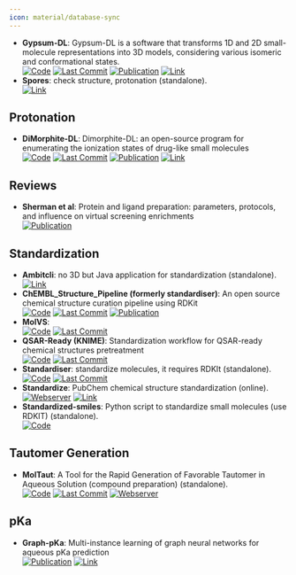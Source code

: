 ```yaml
---
icon: material/database-sync
---
```


- **Gypsum-DL**: Gypsum-DL is a software that transforms 1D and 2D small-molecule representations into 3D models, considering various isomeric and conformational states.  
		[![Code](https://img.shields.io/github/stars/durrantlab/gypsum_dl?style=for-the-badge&logo=github)](https://github.com/durrantlab/gypsum_dl/) [![Last Commit](https://img.shields.io/github/last-commit/durrantlab/gypsum_dl?style=for-the-badge&logo=github)](https://github.com/durrantlab/gypsum_dl/) [![Publication](https://img.shields.io/badge/Publication-Citations:56-blue?style=for-the-badge&logo=bookstack)](https://doi.org/10.1186/s13321-019-0358-3) [![Link](https://img.shields.io/badge/Link-offline-red?style=for-the-badge&logo=xamarin&logoColor=red)](https://durrantlab.pitt.edu/gypsum-dl/) 
- **Spores**: check structure, protonation (standalone).  
	[![Link](https://img.shields.io/badge/Link-offline-red?style=for-the-badge&logo=xamarin&logoColor=red)](http://www.tcd.uni-konstanz.de/research/spores.php) 

## **Protonation**
- **DiMorphite-DL**: Dimorphite-DL: an open-source program for enumerating the ionization states of drug-like small molecules  
		[![Code](https://img.shields.io/github/stars/durrantlab/dimorphite_dl?style=for-the-badge&logo=github)](https://github.com/durrantlab/dimorphite_dl/) [![Last Commit](https://img.shields.io/github/last-commit/durrantlab/dimorphite_dl?style=for-the-badge&logo=github)](https://github.com/durrantlab/dimorphite_dl/) [![Publication](https://img.shields.io/badge/Publication-Citations:47-blue?style=for-the-badge&logo=bookstack)](https://doi.org/10.1186/s13321-019-0336-9) [![Link](https://img.shields.io/badge/Link-offline-red?style=for-the-badge&logo=xamarin&logoColor=red)](https://durrantlab.pitt.edu/dimorphite-dl/>) 

## **Reviews**
- **Sherman et al**: Protein and ligand preparation: parameters, protocols, and influence on virtual screening enrichments  
	[![Publication](https://img.shields.io/badge/Publication-Citations:4381-blue?style=for-the-badge&logo=bookstack)](https://doi.org/10.1007/s10822-013-9644-8) 

## **Standardization**
- **Ambitcli**: no 3D but Java application for standardization (standalone).  
	[![Link](https://img.shields.io/badge/Link-offline-red?style=for-the-badge&logo=xamarin&logoColor=red)](http://ambit.sourceforge.net/download_ambitcli.html) 
- **ChEMBL_Structure_Pipeline (formerly standardiser)**: An open source chemical structure curation pipeline using RDKit  
		[![Code](https://img.shields.io/github/stars/chembl/ChEMBL_Structure_Pipeline?style=for-the-badge&logo=github)](https://github.com/chembl/ChEMBL_Structure_Pipeline) [![Last Commit](https://img.shields.io/github/last-commit/chembl/ChEMBL_Structure_Pipeline?style=for-the-badge&logo=github)](https://github.com/chembl/ChEMBL_Structure_Pipeline) [![Publication](https://img.shields.io/badge/Publication-Citations:260-blue?style=for-the-badge&logo=bookstack)](https://doi.org/10.1186/s13321-020-00456-1) 
- **MolVS**:   
		[![Code](https://img.shields.io/github/stars/mcs07/MolVS?style=for-the-badge&logo=github)](https://github.com/mcs07/MolVS) [![Last Commit](https://img.shields.io/github/last-commit/mcs07/MolVS?style=for-the-badge&logo=github)](https://github.com/mcs07/MolVS) 
- **QSAR-Ready (KNIME)**: Standardization workflow for QSAR-ready chemical structures pretreatment  
		[![Code](https://img.shields.io/github/stars/NIEHS/QSAR-ready?style=for-the-badge&logo=github)](https://github.com/NIEHS/QSAR-ready) [![Last Commit](https://img.shields.io/github/last-commit/NIEHS/QSAR-ready?style=for-the-badge&logo=github)](https://github.com/NIEHS/QSAR-ready) 
- **Standardiser**: standardize molecules, it requires RDKIt (standalone).  
		[![Code](https://img.shields.io/github/stars/flatkinson/standardiser?style=for-the-badge&logo=github)](https://github.com/flatkinson/standardiser) [![Last Commit](https://img.shields.io/github/last-commit/flatkinson/standardiser?style=for-the-badge&logo=github)](https://github.com/flatkinson/standardiser) 
- **Standardize**: PubChem chemical structure standardization (online).  
	[![Webserver](https://img.shields.io/badge/Webserver-offline-red?style=for-the-badge&logo=xamarin&logoColor=red)](https://pubchem.ncbi.nlm.nih.gov/standardize) [![Link](https://img.shields.io/badge/Link-offline-red?style=for-the-badge&logo=xamarin&logoColor=red)](https://pubchem.ncbi.nlm.nih.gov/standardize) 
- **Standardized-smiles**: Python script to standardize small molecules (use RDKIT) (standalone).  
	[![Code](https://img.shields.io/badge/Code-Repository-blue?style=for-the-badge)](https://gist.github.com/jvansan/e331ac29c00806c993b3709ad8d11fce) 

## **Tautomer Generation**
- **MolTaut**: A Tool for the Rapid Generation of Favorable Tautomer in Aqueous Solution (compound preparation) (standalone).  
		[![Code](https://img.shields.io/github/stars/xundrug/moltaut?style=for-the-badge&logo=github)](https://github.com/xundrug/moltaut) [![Last Commit](https://img.shields.io/github/last-commit/xundrug/moltaut?style=for-the-badge&logo=github)](https://github.com/xundrug/moltaut) [![Webserver](https://img.shields.io/badge/Webserver-offline-red?style=for-the-badge&logo=xamarin&logoColor=red)](http://moltaut.xundrug.cn/) 

## **pKa**
- **Graph-pKa**: Multi-instance learning of graph neural networks for aqueous pKa prediction  
	[![Publication](https://img.shields.io/badge/Publication-Citations:31-blue?style=for-the-badge&logo=bookstack)](https://doi.org/10.1093/bioinformatics/btab714) [![Link](https://img.shields.io/badge/Link-offline-red?style=for-the-badge&logo=xamarin&logoColor=red)](https://pka.simm.ac.cn/en/) 
